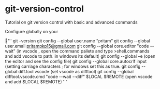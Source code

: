 # git-version-control
Tutorial on git version control with basic and advanced commands

Configure globally on your 

'''
git –version
git config --global user.name "pritam”
git config --global user.email pritampkp15@gmail.com
git config --global core.editor "code --wait” (in vscode , open the command pallete and type >shell.commands and add vscode to path. in windows its default)
git config --global –e (open the editor and see the config file)
git config --global core.autocrlf input (setting carriage characters ; for windows set this as true.
git config --global diff.tool vscode (set vscode as difftool)
git config --global difftool.vscode.cmd "code --wait --diff" $LOCAL $REMOTE (open vscode and add $LOCAL $REMOTE)
'''

